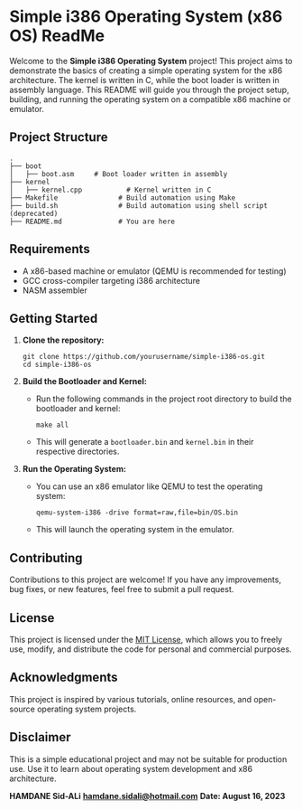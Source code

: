 # Simple i386 Operating System (x86 OS) ReadMe

Welcome to the **Simple i386 Operating System** project! This project aims to demonstrate the basics of creating a simple operating system for the x86 architecture. The kernel is written in C, while the boot loader is written in assembly language. This README will guide you through the project setup, building, and running the operating system on a compatible x86 machine or emulator.

## Project Structure

```
.
├── boot
│   ├── boot.asm     # Boot loader written in assembly
├── kernel
│   ├── kernel.cpp           # Kernel written in C
├── Makefile               # Build automation using Make
├── build.sh               # Build automation using shell script (deprecated)
├── README.md              # You are here
```

## Requirements

- A x86-based machine or emulator (QEMU is recommended for testing)
- GCC cross-compiler targeting i386 architecture
- NASM assembler

## Getting Started

1. **Clone the repository:**
   
   ```
   git clone https://github.com/yourusername/simple-i386-os.git
   cd simple-i386-os
   ```

2. **Build the Bootloader and Kernel:**

   - Run the following commands in the project root directory to build the bootloader and kernel:
   
     ```
     make all
     ```

   - This will generate a `bootloader.bin` and `kernel.bin` in their respective directories.

3. **Run the Operating System:**

   - You can use an x86 emulator like QEMU to test the operating system:
   
     ```
     qemu-system-i386 -drive format=raw,file=bin/OS.bin
     ```

   - This will launch the operating system in the emulator.

## Contributing

Contributions to this project are welcome! If you have any improvements, bug fixes, or new features, feel free to submit a pull request.

## License

This project is licensed under the [MIT License](LICENSE), which allows you to freely use, modify, and distribute the code for personal and commercial purposes.

## Acknowledgments

This project is inspired by various tutorials, online resources, and open-source operating system projects. 

## Disclaimer

This is a simple educational project and may not be suitable for production use. Use it to learn about operating system development and x86 architecture.


**HAMDANE Sid-ALi**
**hamdane.sidali@hotmail.com**
**Date: August 16, 2023**
